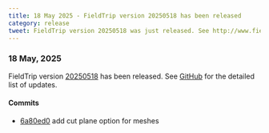 ```yaml
---
title: 18 May 2025 - FieldTrip version 20250518 has been released
category: release
tweet: FieldTrip version 20250518 was just released. See http://www.fieldtriptoolbox.org/#18-may-2025
---
```


### 18 May, 2025

FieldTrip version [20250518](http://github.com/fieldtrip/fieldtrip/releases/tag/20250518) has been released.
See [GitHub](https://github.com/fieldtrip/fieldtrip/compare/20250517...20250518) for the detailed list of updates.

#### Commits

- [6a80ed0](http://github.com/fieldtrip/fieldtrip/commit/6a80ed0) add cut plane option for meshes
